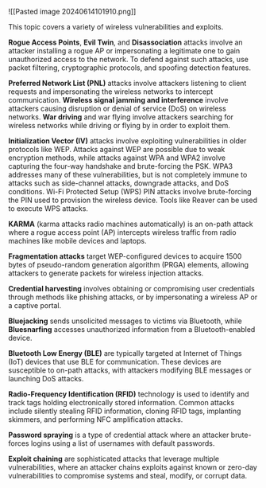 ![[Pasted image 20240614101910.png]]

This topic covers a variety of wireless vulnerabilities and exploits.

**Rogue Access Points**, **Evil Twin**, and **Disassociation** attacks involve an attacker installing a rogue AP or impersonating a legitimate one to gain unauthorized access to the network. To defend against such attacks, use packet filtering, cryptographic protocols, and spoofing detection features.

**Preferred Network List (PNL)** attacks involve attackers listening to client requests and impersonating the wireless networks to intercept communication. **Wireless signal jamming and interference** involve attackers causing disruption or denial of service (DoS) on wireless networks. **War driving** and war flying involve attackers searching for wireless networks while driving or flying by in order to exploit them.

**Initialization Vector (IV)** attacks involve exploiting vulnerabilities in older protocols like WEP. Attacks against WEP are possible due to weak encryption methods, while attacks against WPA and WPA2 involve capturing the four-way handshake and brute-forcing the PSK. WPA3 addresses many of these vulnerabilities, but is not completely immune to attacks such as side-channel attacks, downgrade attacks, and DoS conditions. Wi-Fi Protected Setup (WPS) PIN attacks involve brute-forcing the PIN used to provision the wireless device. Tools like Reaver can be used to execute WPS attacks.

**KARMA** (karma attacks radio machines automatically) is an on-path attack where a rogue access point (AP) intercepts wireless traffic from radio machines like mobile devices and laptops.

**Fragmentation attacks** target WEP-configured devices to acquire 1500 bytes of pseudo-random generation algorithm (PRGA) elements, allowing attackers to generate packets for wireless injection attacks.

**Credential harvesting** involves obtaining or compromising user credentials through methods like phishing attacks, or by impersonating a wireless AP or a captive portal.

**Bluejacking** sends unsolicited messages to victims via Bluetooth, while **Bluesnarfing** accesses unauthorized information from a Bluetooth-enabled device.

**Bluetooth Low Energy (BLE)** are typically targeted at Internet of Things (IoT) devices that use BLE for communication. These devices are susceptible to on-path attacks, with attackers modifying BLE messages or launching DoS attacks.

**Radio-Frequency Identification (RFID)** technology is used to identify and track tags holding electronically stored information. Common attacks include silently stealing RFID information, cloning RFID tags, implanting skimmers, and performing NFC amplification attacks.

**Password spraying** is a type of credential attack where an attacker brute-forces logins using a list of usernames with default passwords.

**Exploit chaining** are sophisticated attacks that leverage multiple vulnerabilities, where an attacker chains exploits against known or zero-day vulnerabilities to compromise systems and steal, modify, or corrupt data.